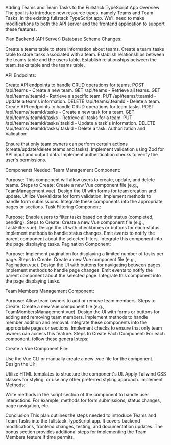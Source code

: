 Adding Teams and Team Tasks to the Fullstack TypeScript App
Overview
The goal is to introduce new resource types, namely Teams and Team Tasks, in the existing fullstack TypeScript app. We'll need to make modifications to both the API server and the frontend application to support these features.

Plan
Backend (API Server)
Database Schema Changes:

Create a teams table to store information about teams.
Create a team_tasks table to store tasks associated with a team.
Establish relationships between the teams table and the users table.
Establish relationships between the team_tasks table and the teams table.

API Endpoints:

Create API endpoints to handle CRUD operations for teams.
POST /api/teams - Create a new team.
GET /api/teams - Retrieve all teams.
GET /api/teams/:teamId - Retrieve a specific team.
PUT /api/teams/:teamId - Update a team's information.
DELETE /api/teams/:teamId - Delete a team.
Create API endpoints to handle CRUD operations for team tasks.
POST /api/teams/:teamId/tasks - Create a new task for a team.
GET /api/teams/:teamId/tasks - Retrieve all tasks for a team.
PUT /api/teams/:teamId/tasks/:taskId - Update a task's information.
DELETE /api/teams/:teamId/tasks/:taskId - Delete a task.
Authorization and Validation:

Ensure that only team owners can perform certain actions (create/update/delete teams and tasks).
Implement validation using Zod for API input and output data.
Implement authentication checks to verify the user's permissions.

Components Needed:
Team Management Component:

Purpose: This component will allow users to create, update, and delete teams.
Steps to Create:
Create a new Vue component file (e.g., TeamManagement.vue).
Design the UI with forms for team creation and update.
Utilize VeeValidate for form validation.
Implement methods to handle form submissions.
Integrate these components into the appropriate pages or sections.
Task Filtering Component:

Purpose: Enable users to filter tasks based on their status (completed, pending).
Steps to Create:
Create a new Vue component file (e.g., TaskFilter.vue).
Design the UI with checkboxes or buttons for each status.
Implement methods to handle status changes.
Emit events to notify the parent component about the selected filters.
Integrate this component into the page displaying tasks.
Pagination Component:

Purpose: Implement pagination for displaying a limited number of tasks per page.
Steps to Create:
Create a new Vue component file (e.g., Pagination.vue).
Design the UI with buttons for navigating between pages.
Implement methods to handle page changes.
Emit events to notify the parent component about the selected page.
Integrate this component into the page displaying tasks.

Team Members Management Component:

Purpose: Allow team owners to add or remove team members.
Steps to Create:
Create a new Vue component file (e.g., TeamMembersManagement.vue).
Design the UI with forms or buttons for adding and removing team members.
Implement methods to handle member addition and removal.
Integrate these components into the appropriate pages or sections.
Implement checks to ensure that only team owners can access this feature.
Steps to Create Each Component:
For each component, follow these general steps:

Create a Vue Component File:

Use the Vue CLI or manually create a new .vue file for the component.
Design the UI:

Utilize HTML templates to structure the component's UI.
Apply Tailwind CSS classes for styling, or use any other preferred styling approach.
Implement Methods:

Write methods in the script section of the component to handle user interactions.
For example, methods for form submissions, status changes, page navigation, etc.

Conclusion
This plan outlines the steps needed to introduce Teams and Team Tasks into the fullstack TypeScript app. It covers backend modifications, frontend changes, testing, and documentation updates. The bonus section provides additional steps for implementing the Team Members feature if time permits.
